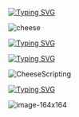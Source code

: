 [![Typing SVG](https://readme-typing-svg.demolab.com?font=Fira+Code&pause=1000&color=87521C&width=435&lines=Holy+Cheese+Man)](https://git.io/typing-svg)

![cheese](https://github.com/user-attachments/assets/d0c1f9b2-9a9d-4c43-92bb-3c38a3d009cf)

[![Typing SVG](https://readme-typing-svg.demolab.com?font=Fira+Code&pause=1000&color=30F1FF&width=435&lines=Projects%3A)](https://git.io/typing-svg)

[![Typing SVG](https://readme-typing-svg.demolab.com?font=Fira+Code&pause=1000&color=D2852D&width=435&lines=Cheese+Scripting+(Original))](https://git.io/typing-svg)

![CheeseScripting](https://github.com/user-attachments/assets/0bf9eb0a-7d73-4c8e-baca-341dd827a008) 

[![Typing SVG](https://readme-typing-svg.demolab.com?font=Fira+Code&pause=1000&color=3AA233&width=435&lines=Cheese+Scripting+%2B)](https://git.io/typing-svg)

![image-164x164](https://github.com/user-attachments/assets/c21ebe1a-a641-4d56-952f-b633e11c2eda)




